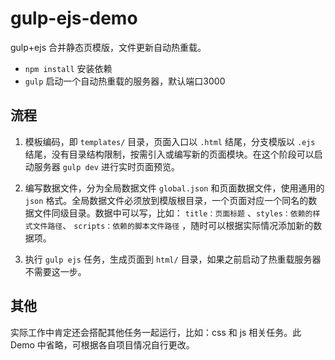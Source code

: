 # gulp-ejs-demo
gulp+ejs 合并静态页模版，文件更新自动热重载。

* `npm install`  安装依赖
* `gulp` 启动一个自动热重载的服务器，默认端口3000

## 流程

1. 模板编码，即 `templates/` 目录，页面入口以 `.html` 结尾，分支模版以 `.ejs` 结尾，没有目录结构限制，按需引入或编写新的页面模块。在这个阶段可以启动服务器 `gulp dev` 进行实时页面预览。

2. 编写数据文件，分为全局数据文件 `global.json` 和页面数据文件，使用通用的 `json` 格式。全局数据文件必须放到模版根目录，一个页面对应一个同名的数据文件同级目录。数据中可以写，比如： `title：页面标题` 、`styles：依赖的样式文件路径`、 `scripts：依赖的脚本文件路径` ，随时可以根据实际情况添加新的数据项。

3. 执行 `gulp ejs` 任务，生成页面到 `html/` 目录，如果之前启动了热重载服务器不需要这一步。


## 其他

实际工作中肯定还会搭配其他任务一起运行，比如：css 和 js 相关任务。此 Demo 中省略，可根据各自项目情况自行更改。
